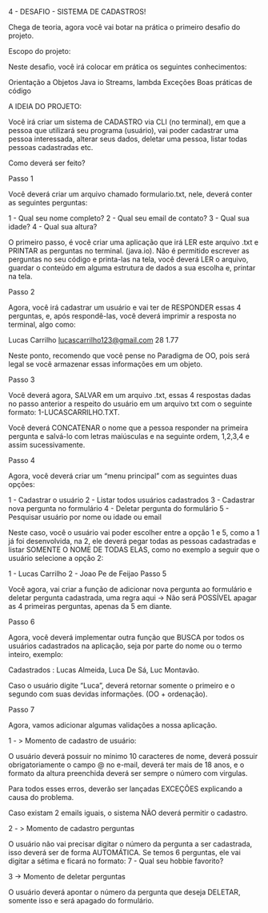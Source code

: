 4 - DESAFIO - SISTEMA DE CADASTROS! 

Chega de teoria, agora você vai botar na prática o primeiro desafio do projeto.

Escopo do projeto:

Neste desafio, você irá colocar em prática os seguintes conhecimentos:

Orientação a Objetos
Java io
Streams, lambda
Exceções
Boas práticas de código

A IDEIA DO PROJETO:

Você irá criar um sistema de CADASTRO via CLI (no terminal), em que a pessoa que utilizará seu programa (usuário), vai poder cadastrar uma pessoa interessada, alterar seus dados, deletar uma pessoa, listar todas pessoas cadastradas etc.

Como deverá ser feito?


Passo 1 

Você deverá criar um arquivo chamado formulario.txt, nele, deverá conter as seguintes perguntas:

1 - Qual seu nome completo?
2 - Qual seu email de contato?
3 - Qual sua idade?
4 - Qual sua altura?


O primeiro passo, é você criar uma aplicação que irá LER este arquivo .txt e PRINTAR as perguntas no terminal. (java.io).
Não é permitido escrever as perguntas no seu código e printa-las na tela, você deverá LER o arquivo, guardar o conteúdo em alguma estrutura de dados a sua escolha e, printar na tela.





Passo 2 

Agora, você irá cadastrar um usuário e vai ter de RESPONDER essas 4 perguntas, e, após respondê-las, você deverá imprimir a resposta no terminal, algo como:

Lucas Carrilho 
lucascarrilho123@gmail.com
28
1.77

Neste ponto, recomendo que você pense no Paradigma de OO, pois será legal se você armazenar essas informações em um objeto.


Passo 3 

Você deverá agora, SALVAR em um arquivo .txt, essas 4 respostas dadas no passo anterior a respeito do usuário em um arquivo txt com o seguinte formato: 1-LUCASCARRILHO.TXT.

Você deverá CONCATENAR o nome que a pessoa responder na primeira pergunta e salvá-lo com letras maiúsculas e na seguinte ordem, 1,2,3,4 e assim sucessivamente.



Passo 4

Agora, você deverá criar um “menu principal” com as seguintes duas opções:

1 - Cadastrar o usuário
2 - Listar todos usuários cadastrados
3 - Cadastrar nova pergunta no formulário
4 - Deletar pergunta do formulário
5 - Pesquisar usuário por nome ou idade ou email

Neste caso, você o usuário vai poder escolher entre a opção 1 e 5, como a 1 já foi desenvolvida, na 2, ele deverá pegar todas as pessoas cadastradas e listar SOMENTE O NOME DE TODAS ELAS, como no exemplo a seguir que o usuário selecione a opção 2:

1 - Lucas Carrilho
2 - Joao Pe de Feijao
Passo 5


Você agora, vai criar a função de adicionar nova pergunta ao formulário e deletar pergunta cadastrada, uma regra aqui -> Não será POSSÍVEL apagar as 4 primeiras perguntas, apenas da 5 em diante.


Passo 6

Agora, você deverá implementar outra função que BUSCA por todos os usuários cadastrados na aplicação, seja por parte do nome ou o termo inteiro, exemplo:

Cadastrados : Lucas Almeida, Luca De Sá, Luc Montavão.

Caso o usuário digite “Luca”, deverá retornar somente o primeiro e o segundo com suas devidas informações. (OO + ordenação).


Passo 7


Agora, vamos adicionar algumas validações a nossa aplicação.

1 - > Momento de cadastro de usuário:

O usuário deverá possuir no mínimo 10 caracteres de nome, deverá possuir obrigatoriamente o campo @ no e-mail, deverá ter mais de 18 anos, e o formato da altura preenchida deverá ser sempre o número com virgulas.

Para todos esses erros, deverão ser lançadas EXCEÇÕES explicando a causa do problema.

Caso existam 2 emails iguais, o sistema NÃO deverá permitir o cadastro.


2 - > Momento de cadastro perguntas

O usuário não vai precisar digitar o número da pergunta a ser cadastrada, isso deverá ser de forma AUTOMÁTICA.
Se temos 6 perguntas, ele vai digitar a sétima e ficará no formato:
7 - Qual seu hobbie favorito?

3 -> Momento de deletar perguntas

O usuário deverá apontar o número da pergunta que deseja DELETAR, somente isso e será apagado do formulário.
